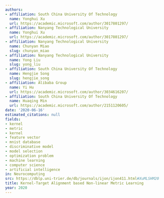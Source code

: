 ```yaml
---
authors:
- affiliation: South China University Of Technology
  name: Yonghui Xu
  url: https://academic.microsoft.com/author/3017801297/
- affiliation: Nanyang Technological University
  name: Yonghui Xu
  url: https://academic.microsoft.com/author/3017801297/
- affiliation: Nanyang Technological University
  name: Chunyan Miao
  slug: chunyan_miao
- affiliation: Nanyang Technological University
  name: Yong Liu
  slug: yong_liu
- affiliation: South China University Of Technology
  name: Hengjie Song
  slug: hengjie_song
- affiliation: Alibaba Group
  name: Yi Hu
  url: https://academic.microsoft.com/author/3034616207/
- affiliation: South China University Of Technology
  name: Huaqing Min
  url: https://academic.microsoft.com/author/2151120605/
date: '2020-06-16'
estimated_citations: null
fields:
- kernel
- metric
- kernel
- feature vector
- mnist database
- discriminative model
- model selection
- optimization problem
- machine learning
- computer science
- artificial intelligence
in: Neurocomputing
src: https://dblp.uni-trier.de/db/journals/ijon/ijon411.html#XuMLSHM20
title: Kernel-Target Alignment based Non-linear Metric Learning
year: 2020
---
```

